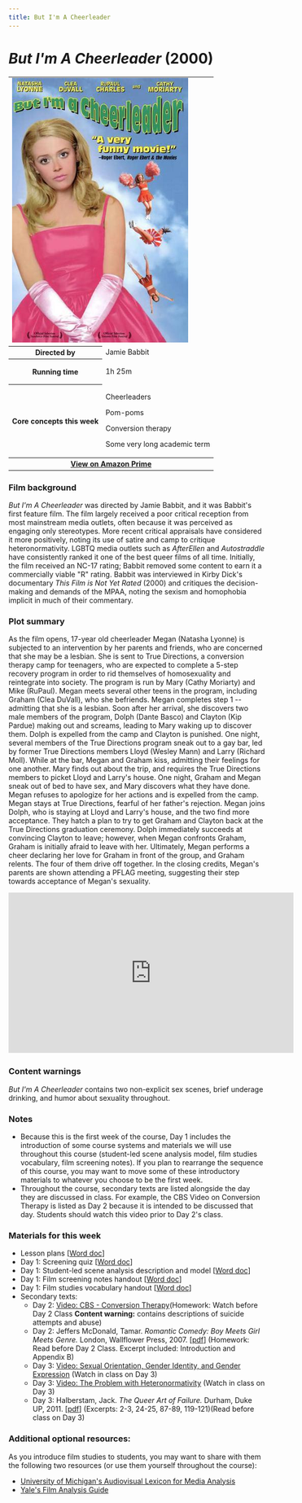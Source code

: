 ```yaml
---
title: But I'm A Cheerleader
---
```

# *But I'm A Cheerleader* (2000)

<table class="infobox"><tbody>
<tr><td colspan="2" class="infobox-center">

<a href="/modules/unit 1: comedy/cheerleader.jpg">
<img src="/modules/unit 1: comedy/cheerleader.jpg" class="infobox-poster" />
</a></td></tr>

<tr><th scope="row" class="infobox-label">Directed by</th><td class="infobox-data">
Jamie Babbit
</td></tr><tr><th scope="row" class="infobox-label">Running time</th><td class="infobox-data">

1h 25m

</td></tr><tr><th scope="row" class="infobox-label">Core concepts this week</th><td class="infobox-data">

<p>Cheerleaders</p>
<p>Pom-poms</p>
<p>Conversion therapy</p>
<p>Some very long academic term</p>

</td></tr><tr><th colspan="2" class="infobox-center">
<a href="https://www.amazon.com/But-Im-Cheerleader-Bud-Cort/dp/B00FYJ37DY">
View on Amazon Prime</a></th></tr></tbody></table>

### Film background

*But I'm A Cheerleader* was directed by Jamie Babbit, and it was Babbit's first feature film. The film largely received a poor critical reception from most mainstream media outlets, often because it was perceived as engaging only stereotypes. More recent critical appraisals have considered it more positively, noting its use of satire and camp to critique heteronormativity. LGBTQ media outlets such as *AfterEllen* and *Autostraddle* have consistently ranked it one of the best queer films of all time. Initially, the film received an NC-17 rating; Babbit removed some content to earn it a commercially viable "R" rating. Babbit was interviewed in Kirby Dick's documentary *This Film is Not Yet Rated* (2000) and critiques the decision-making and demands of the MPAA, noting the sexism and homophobia implicit in much of their commentary.  

### Plot summary

As the film opens, 17-year old cheerleader Megan (Natasha Lyonne) is subjected to an intervention by her parents and friends, who are concerned that she may be a lesbian. She is sent to True Directions, a conversion therapy camp for teenagers, who are expected to complete a 5-step recovery program in order to rid themselves of homosexuality and reintegrate into society. The program is run by Mary (Cathy Moriarty) and Mike (RuPaul). Megan meets several other teens in the program, including Graham (Clea DuVall), who she befriends. Megan completes step 1 -- admitting that she is a lesbian. Soon after her arrival, she discovers two male members of the program, Dolph (Dante Basco) and Clayton (Kip Pardue) making out and screams, leading to Mary waking up to discover them. Dolph is expelled from the camp and Clayton is punished. One night, several members of the True Directions program sneak out to a gay bar, led by former True Directions members Lloyd (Wesley Mann) and Larry (Richard Moll). While at the bar, Megan and Graham kiss, admitting their feelings for one another. Mary finds out about the trip, and requires the True Directions members to picket Lloyd and Larry's house. One night, Graham and Megan sneak out of bed to have sex, and Mary discovers what they have done. Megan refuses to apologize for her actions and is expelled from the camp. Megan stays at True Directions, fearful of her father's rejection. Megan joins Dolph, who is staying at Lloyd and Larry's house, and the two find more acceptance. They hatch a plan to try to get Graham and Clayton back at the True Directions graduation ceremony. Dolph immediately succeeds at convincing Clayton to leave; however, when Megan confronts Graham, Graham is initially afraid to leave with her. Ultimately, Megan performs a cheer declaring her love for Graham in front of the group, and Graham relents. The four of them drive off together. In the closing credits, Megan's parents are shown attending a PFLAG meeting, suggesting their step towards acceptance of Megan's sexuality.

<div class="video-container">
<iframe width="560" height="315" src="https://www.youtube.com/embed/HnUvneNxoz8" frameborder="0" allow="accelerometer; autoplay; clipboard-write; encrypted-media; gyroscope; picture-in-picture" allowfullscreen></iframe>
</div>

### Content warnings
*But I'm A Cheerleader* contains two non-explicit sex scenes, brief underage drinking, and humor about sexuality throughout.

### Notes
* Because this is the first week of the course, Day 1 includes the introduction of some course systems and materials we will use throughout this course (student-led scene analysis model, film studies vocabulary, film screening notes). If you plan to rearrange the sequence of this course, you may want to move some of these introductory materials to whatever you choose to be the first week.
* Throughout the course, secondary texts are listed alongside the day they are discussed in class. For example, the CBS Video on Conversion Therapy is listed as Day 2 because it is intended to be discussed that day. Students should watch this video prior to Day 2's class.

### Materials for this week
* Lesson plans [<a href="/modules/unit 1: comedy/But I'm A Cheerleader LP.docx" download>Word doc</a>]
* Day 1: Screening quiz [<a href="/modules/unit 1: comedy/But I'm A Cheerleader Screening Quiz.docx" download>Word doc</a>]
* Day 1: Student-led scene analysis description and model [<a href="/modules/unit 1: comedy/Student Led Scene Analysis.docx" download>Word doc</a>]
* Day 1: Film screening notes handout [<a href="/modules/unit 1: comedy/Film Screening Notes Handout.docx" download>Word doc</a>]
* Day 1: Film studies vocabulary handout [<a href="/modules/unit 1: comedy/Film Studies Vocabulary.docx" download>Word doc</a>]
* Secondary texts:
    * Day 2: [Video: CBS - Conversion Therapy](https://www.youtube.com/watch?v=l5AIkfq1z2k)(Homework: Watch before Day 2 Class **Content warning:** contains descriptions of suicide attempts and abuse)
    * Day 2: Jeffers McDonald, Tamar. *Romantic Comedy: Boy Meets Girl Meets Genre.* London, Wallflower Press, 2007. [<a href="/modules/unit 1: comedy/Boy Meets Girl Meets Genre.pdf" download>pdf</a>] (Homework: Read before Day 2 Class. Excerpt included: Introduction and Appendix B)
    * Day 3: [Video: Sexual Orientation, Gender Identity, and Gender Expression](https://www.youtube.com/watch?v=Vlx9iZ9g_9I) (Watch in class on Day 3)
    * Day 3: [Video: The Problem with Heteronormativity](https://www.youtube.com/watch?v=EJ3K_oS6ZmU) (Watch in class on Day 3)
    * Day 3: Halberstam, Jack. *The Queer Art of Failure.* Durham, Duke UP, 2011. [<a href="/modules/unit 1: comedy/The Queer Art of Failure.pdf" download>pdf</a>] (Excerpts: 2-3, 24-25, 87-89, 119-121)(Read before class on Day 3)

### Additional optional resources:
As you introduce film studies to students, you may want to share with them the following two resources (or use them yourself throughout the course):
* [University of Michigan's Audiovisual Lexicon for Media Analysis](https://www.youtube.com/playlist?list=PLCEc4eMTXqNoQNLvq35US5f8G4G_7RnkV)
* [Yale's Film Analysis Guide](https://filmanalysis.yale.edu/)

